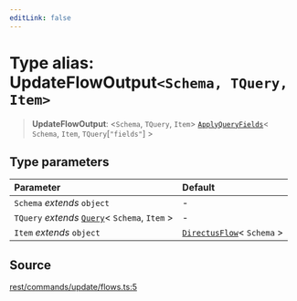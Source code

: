 ```yaml
---
editLink: false
---
```


# Type alias: UpdateFlowOutput`<Schema, TQuery, Item>`

> **UpdateFlowOutput**: \<`Schema`, `TQuery`, `Item`\>
> [`ApplyQueryFields`](../../types-1/type-aliases/type-alias.ApplyQueryFields.md)\< `Schema`, `Item`,
> `TQuery`[`"fields"`] \>

## Type parameters

| Parameter                                                                                       | Default                                                                              |
| :---------------------------------------------------------------------------------------------- | :----------------------------------------------------------------------------------- |
| `Schema` _extends_ `object`                                                                     | -                                                                                    |
| `TQuery` _extends_ [`Query`](../../types-1/interfaces/interface.Query.md)\< `Schema`, `Item` \> | -                                                                                    |
| `Item` _extends_ `object`                                                                       | [`DirectusFlow`](../../schema/type-aliases/type-alias.DirectusFlow.md)\< `Schema` \> |

## Source

[rest/commands/update/flows.ts:5](https://github.com/directus/directus/blob/7789a6c53/sdk/src/rest/commands/update/flows.ts#L5)

